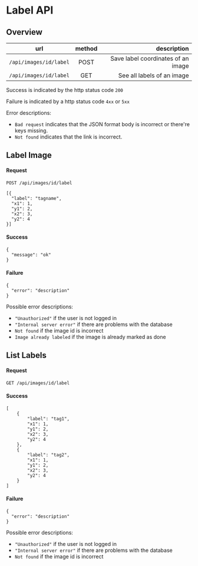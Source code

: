 # Label API

## Overview

| url                       | method        | description                       |
| --------------------------|:-------------:| ---------------------------------:|
| `/api/images/id/label`    | POST          | Save label coordinates of an image|
| `/api/images/id/label`    | GET           | See all labels of an image        |

Success is indicated by the http status code `200`

Failure is indicated by a http status code `4xx` or `5xx`

Error descriptions:
* ```Bad request``` indicates that the JSON format body is incorrect or there're keys missing.
* ```Not found``` indicates that the link is incorrect.

## Label Image

#### Request
`POST /api/images/id/label`
```
[{  
  "label": "tagname",
  "x1": 1,
  "y1": 2,
  "x2": 3,
  "y2": 4
}]
```

#### Success 
```
{
  "message": "ok"
}
```

#### Failure
```
{
  "error": "description"
}
```

Possible error descriptions:
* ```"Unauthorized"``` if the user is not logged in
* ```"Internal server error"``` if there are problems with the database
* ```Not found``` if the image id is incorrect
* ```Image already labeled``` if the image is already marked as done

## List Labels

#### Request
`GET /api/images/id/label`

#### Success
```
[
    {
        "label": "tag1",
        "x1": 1,
        "y1": 2,
        "x2": 3,
        "y2": 4
    },
    {
        "label": "tag2",
        "x1": 1,
        "y1": 2,
        "x2": 3,
        "y2": 4
    }
]
```

#### Failure
```
{
  "error": "description"
}
```

Possible error descriptions:
* ```"Unauthorized"``` if the user is not logged in
* ```"Internal server error"``` if there are problems with the database
* ```Not found``` if the image id is incorrect
